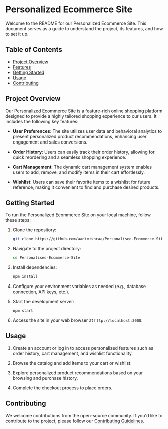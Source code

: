 # Personalized Ecommerce Site

Welcome to the README for our Personalized Ecommerce Site. This document serves as a guide to understand the project, its features, and how to set it up.

## Table of Contents

- [Project Overview](#project-overview)
- [Features](#features)
- [Getting Started](#getting-started)
- [Usage](#usage)
- [Contributing](#contributing)

## Project Overview

Our Personalized Ecommerce Site is a feature-rich online shopping platform designed to provide a highly tailored shopping experience to our users. It includes the following key features:

- **User Preferences**: The site utilizes user data and behavioral analytics to present personalized product recommendations, enhancing user engagement and sales conversions.

- **Order History**: Users can easily track their order history, allowing for quick reordering and a seamless shopping experience.

- **Cart Management**: The dynamic cart management system enables users to add, remove, and modify items in their cart effortlessly.

- **Wishlist**: Users can save their favorite items to a wishlist for future reference, making it convenient to find and purchase desired products.

## Getting Started

To run the Personalized Ecommerce Site on your local machine, follow these steps:

1. Clone the repository:

   ```bash
   git clone https://github.com/aadimishraa/Personalised-Ecommerce-Site.git
   ```

2. Navigate to the project directory:

   ```bash
   cd Personalised-Ecommerce-Site
   ```

3. Install dependencies:

   ```bash
   npm install
   ```

4. Configure your environment variables as needed (e.g., database connection, API keys, etc.).

5. Start the development server:

   ```bash
   npm start
   ```

6. Access the site in your web browser at `http://localhost:3000`.

## Usage

1. Create an account or log in to access personalized features such as order history, cart management, and wishlist functionality.

2. Browse the catalog and add items to your cart or wishlist.

3. Explore personalized product recommendations based on your browsing and purchase history.

4. Complete the checkout process to place orders.

## Contributing

We welcome contributions from the open-source community. If you'd like to contribute to the project, please follow our [Contributing Guidelines](CONTRIBUTING.md).
